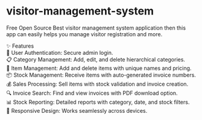 # visitor-management-system
Free Open Source Best visitor management system application then this app can easily helps you manage visitor registration and more.

✨ Features</br>
🔐 User Authentication: Secure admin login.</br>
📋 Category Management: Add, edit, and delete hierarchical categories.</br>
💎 Item Management: Add and delete items with unique names and pricing.</br>
📦 Stock Management: Receive items with auto-generated invoice numbers.</br>
💰 Sales Processing: Sell items with stock validation and invoice creation.</br>
🔍 Invoice Search: Find and view invoices with PDF download option.</br>
📊 Stock Reporting: Detailed reports with category, date, and stock filters.</br>
📱 Responsive Design: Works seamlessly across devices.</br>
